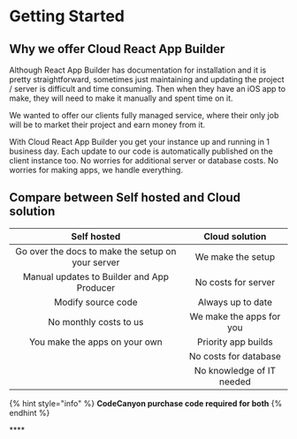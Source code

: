 # Getting Started

## Why we offer Cloud React App Builder

Although React App Builder has documentation for installation and it is pretty straightforward, sometimes just maintaining and updating the project / server is difficult and time consuming. Then when they have an iOS app to make, they will need to make it manually and spent time on it.

We wanted to offer our clients fully managed service, where their only job will be to market their project and earn money from it.

With Cloud React App Builder you get your instance up and running in 1 business day. Each update to our code is automatically published on the client instance too. No worries for additional server or database costs. No worries for making apps, we handle everything.

## Compare between Self hosted and Cloud solution

| **Self hosted** | **Cloud solution** |
| :---: | :---: |
| Go over the docs to make the setup on your server | We make the setup |
| Manual updates to Builder and App Producer | No costs for server |
| Modify source code | Always up to date |
| No monthly costs to us | We make the apps for you |
| You make the apps on your own | Priority app builds |
|  | No costs for database |
|  | No knowledge of IT needed |

{% hint style="info" %}
 **CodeCanyon purchase code required for both**
{% endhint %}

\*\*\*\*



